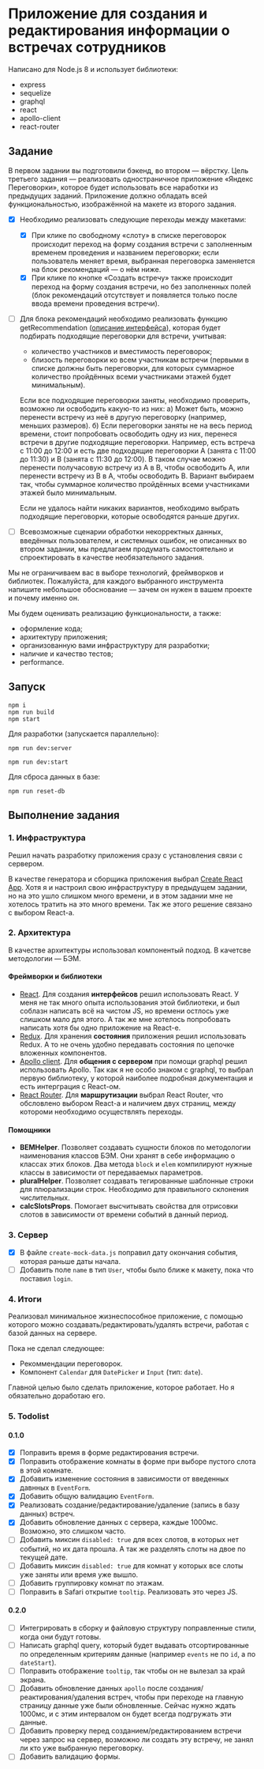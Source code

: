 # Приложение для создания и редактирования информации о встречах сотрудников

Написано для Node.js 8 и использует библиотеки:

- express
- sequelize
- graphql
- react
- apollo-client
- react-router

## Задание

В первом задании вы подготовили бэкенд, во втором — вёрстку. Цель третьего задания — реализовать одностраничное приложение «Яндекс Переговорки», которое будет использовать все наработки из предыдущих заданий. Приложение должно обладать всей функциональностью, изображённой на макете из второго задания.

- [x] Необходимо реализовать следующие переходы между макетами:

  - [x] При клике по свободному «слоту» в списке переговорок происходит переход на форму создания встречи с заполненным временем проведения и названием переговорки; если пользователь меняет время, выбранная переговорка заменяется на блок рекомендаций — о нём ниже.
  - [x] При клике по кнопке «Создать встречу» также происходит переход на форму создания встречи, но без заполненных полей (блок рекомендаций отсутствует и появляется только после ввода времени проведения встречи).

- [ ] Для блока рекомендаций необходимо реализовать функцию getRecommendation ([описание интерфейса](https://gist.github.com/alt-j/f4dea60bad6a8774d982bc6b52184a08)), которая будет подбирать подходящие переговорки для встречи, учитывая:

  - количество участников и вместимость переговорок;
  - близость переговорки ко всем участникам встречи (первыми в списке должны быть переговорки, для которых суммарное количество пройдённых всеми участниками этажей будет минимальным).

  Если все подходящие переговорки заняты, необходимо проверить, возможно ли освободить какую-то из них: а) Может быть, можно перенести встречу из неё в другую переговорку (например, меньших размеров). б) Если переговорки заняты не на весь период времени, стоит попробовать освободить одну из них, перенеся встречи в другие подходящие переговорки. Например, есть встреча с 11:00 до 12:00 и есть две подходящие переговорки А (занята с 11:00 до 11:30) и B (занята c 11:30 до 12:00). В таком случае можно перенести получасовую встречу из A в B, чтобы освободить А, или перенести встречу из B в A, чтобы освободить B. Вариант выбираем так, чтобы суммарное количество пройдённых всеми участниками этажей было минимальным.

  Если не удалось найти никаких вариантов, необходимо выбрать подходящие переговорки, которые освободятся раньше других.

- [ ] Всевозможные сценарии обработки некорректных данных, введённых пользователем, и системных ошибок, не описанных во втором задании, мы предлагаем продумать самостоятельно и спроектировать в качестве необязательного задания.

Мы не ограничиваем вас в выборе технологий, фреймворков и библиотек. Пожалуйста, для каждого выбранного инструмента напишите небольшое обоснование — зачем он нужен в вашем проекте и почему именно он.

Мы будем оценивать реализацию функциональности, а также:

- оформление кода;
- архитектуру приложения;
- организованную вами инфраструктуру для разработки;
- наличие и качество тестов;
- performance.

## Запуск

```
npm i
npm run build
npm start
```

Для разработки (запускается параллельно):

```
npm run dev:server
```
```
npm run dev:start
```

Для сброса данных в базе:

```
npm run reset-db
```

## Выполнение задания

### 1. Инфраструктура

Решил начать разработку приложения сразу с установления связи с сервером.

В качестве генератора и сборщика приложения выбрал [Create React App](https://github.com/facebook/create-react-app). Хотя я и настроил свою инфраструктуру в предыдущем задании, но на это ушло слишком много времени, и в этом задании мне не хотелось тратить на это много времени. Так же этого решение связано с выбором React-а.

### 2. Архитектура

В качестве архитектуры использовал компонентый подход. В качетсве методологии — БЭМ.

#### Фреймворки и библиотеки

- [React](https://github.com/facebook/react). Для создания **интерфейсов** решил использовать React. У меня не так много опыта использования этой библиотеки, и был соблазн написать всё на чистом JS, но времени остлось уже слишком мало для этого. А так же мне хотелось попробовать написать хотя бы одно приложение на React-е.
- [Redux](https://github.com/reactjs/redux). Для хранения **состояния** приложения решил использовать Redux. А то не очень удобно передавать состояния по цепочке вложенных компонентов.
- [Apollo client](https://github.com/apollographql/apollo-client). Для **общения с сервером** при помощи graphql решил использовать Apollo. Так как я не особо знаком с graphql, то выбрал первую библиотеку, у которой наиболее подробная документация и есть интерграция с React-ом.
- [React Router](https://github.com/ReactTraining/react-router). Для **маршрутизации** выбрал React Router, что обсловлено выбором React-а и наличием двух страниц, между котороми необходимо осуществлять переходы.

#### Помощники

- **BEMHelper**. Позволяет создавать сущности блоков по методологии наименования классов БЭМ. Они хранят в себе информацию о классах этих блоков. Два метода `block` и `elem` компилируют нужные классы в зависимости от передаваемых параметров.
- **pluralHelper**. Позволяет создавать тегированные шаблонные строки для плюрализации строк. Необходимо для правильного склонения числительных.
- **calcSlotsProps**. Помогает высчитывать свойства для отрисовки слотов в зависимости от времени событий в данный период.

### 3. Сервер

- [x] В файле `create-mock-data.js` поправил дату окончания события, которая раньше даты начала.
- [ ] Добавить поле `name` в тип `User`, чтобы было ближе к макету, пока что поставил `login`.

### 4. Итоги

Реализовал минимальное жизнеспособное приложение, с помощью которого можно создавать/редактировать/удалять встречи, работая с базой данных на сервере.

Пока не сделал следующее:
  - Рекоммендации переговорок.
  - Компонент `Calendar` для `DatePicker` и `Input` (тип: `date`).

Главной целью было сделать приложение, которое работает. Но я обязательно доработаю его.

### 5. Todolist

#### 0.1.0

- [x] Поправить время в форме редактирования встречи.
- [x] Поправить отображение комнаты в форме при выборе пустого слота в этой комнате.
- [x] Добавить изменение состояния в зависимости от введенных давнных в `EventForm`.
- [x] Добавить общую валидацию `EventForm`.
- [x] Реализовать создание/редактирование/удаление (запись в базу данных) встреч.
- [x] Добавить обновление данных с сервера, каждые 1000мс. Возможно, это слишком часто.
- [ ] Добавить миксин `disabled: true` для всех слотов, в которых нет событий, но их дата прошла. А так же разделять слоты на двое по текущей дате.
- [ ] Добавить миксин `disabled: true` для комнат у которых все слоты уже заняты или время уже вышло.
- [ ] Добавить группировку комнат по этажам.
- [ ] Поправить в Safari открытие `tooltip`. Реализовать это через JS.

#### 0.2.0

- [ ] Интегрировать в сборку и файловую структуру поправленные стили, когда они будут готовы.
- [ ] Написать graphql query, который будет выдавать отсортированные по определенным критериям данные (например `events` не по `id`, а по `dateStart`).
- [ ] Поправить отображение `tooltip`, так чтобы он не вылезал за край экрана.
- [ ] Добавить обновление данных `apollo` после создания/реактирования/удаления встреч, чтобы при переходе на главную страницу данные уже были обновленные. Сейчас нужно ждать 1000мс, и с этим интервалом он будет всегда подгружать эти данные.
- [ ] Добавить проверку перед созданием/редактированием встречи через запрос на сервер, возможно ли создать эту встречу, не занял ли кто уже выбранную переговорку.
- [ ] Добавить валидацию формы.
